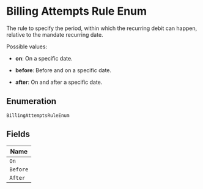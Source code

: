 
# Billing Attempts Rule Enum

The rule to specify the period, within which the recurring debit can happen, relative to the mandate recurring date.

Possible values:

* **on**: On a specific date.

* **before**:  Before and on a specific date.

* **after**: On and after a specific date.

## Enumeration

`BillingAttemptsRuleEnum`

## Fields

| Name |
|  --- |
| `On` |
| `Before` |
| `After` |

